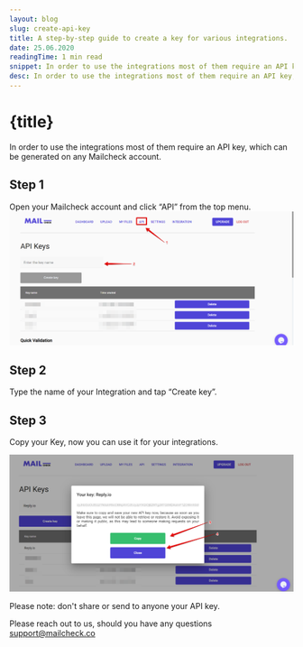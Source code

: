 ```yaml
---
layout: blog
slug: create-api-key
title: A step-by-step guide to create a key for various integrations.
date: 25.06.2020
readingTime: 1 min read
snippet: In order to use the integrations most of them require an API key, which can be generated on any Mailcheck account.
desc: In order to use the integrations most of them require an API key, which can be generated on any Mailcheck account.
---
```


# {title}

In order to use the integrations most of them require an API key, which can be generated on any Mailcheck account.

## Step 1

Open your Mailcheck account and click “API” from the top menu.
![open API tab](./api-tab.png)

## Step 2

Type the name of your Integration and tap “Create key”.

## Step 3

Copy your Key, now you can use it for your integrations.

![copy out API key](./api-key-copy.png)

Please note: don't share or send to anyone your API key.

Please reach out to us, should you have any questions [support@mailcheck.co](support+api@mailcheck.co)
